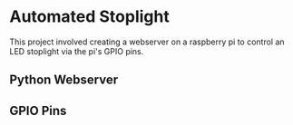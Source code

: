# Automated Stoplight
This project involved creating a webserver on a raspberry pi to control an LED stoplight via the pi's GPIO pins.

## Python Webserver

## GPIO Pins
